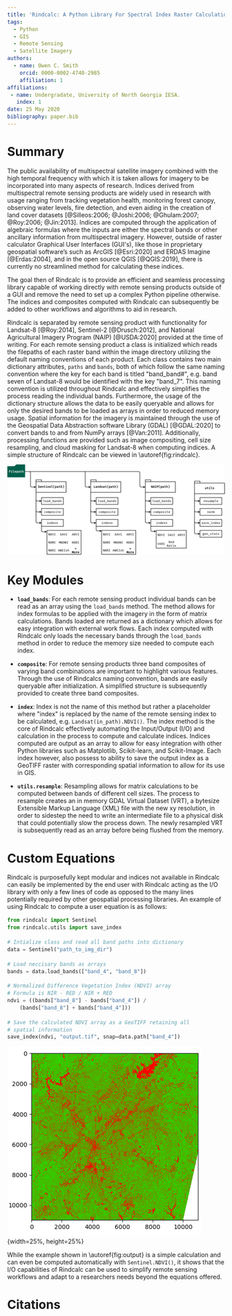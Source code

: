 ```yaml
---
title: 'Rindcalc: A Python Library For Spectral Index Raster Calculations & Remote Sensing Image Processing'
tags:
  - Python
  - GIS
  - Remote Sensing
  - Satellite Imagery
authors:
  - name: Owen C. Smith
    orcid: 0000-0002-4740-2985
    affiliation: 1
affiliations:
 - name: Undergradate, University of North Georgia IESA.
   index: 1
date: 25 May 2020
bibliography: paper.bib
---
```


# Summary 
The public availability of multispectral satellite imagery combined with the high temporal frequency with which it is taken allows for imagery to be incorporated into many aspects of research.
Indices derived from multispectral remote sensing products are widely used in research with usage ranging from tracking vegetation health, monitoring forest canopy, observing water levels, fire detection, and even aiding in the creation of land cover datasets [@Silleos:2006; @Joshi:2006; @Ghulam:2007; @Roy:2006; @Jin:2013].
Indices are computed through the application of algebraic formulas where the inputs are either the spectral bands or other ancillary information from multispectral imagery.
However, outside of raster calculator Graphical User Interfaces (GUI's), like those in proprietary geospatial software’s such as ArcGIS [@Esri:2020] and ERDAS Imagine [@Erdas:2004], and in the open source QGIS [@QGIS:2019], there is currently no streamlined method for calculating these indices.

The goal then of Rindcalc is to provide an efficient and seamless processing library capable of working directly with remote sensing products outside of a GUI and remove the need to set up a complex Python pipeline otherwise.
The indices and composites computed with Rindcalc can subsequently be added to other workflows and algorithms to aid in research.

Rindcalc is separated by remote sensing product with functionality for Landsat-8 [@Roy:2014], Sentinel-2 [@Drusch:2012], and National Agricultural Imagery Program (NAIP) [@USDA:2020] provided at the time of writing.
For each remote sensing product a class is initialized which reads the filepaths of each raster band within the image directory utilizing the default naming conventions of each product. 
Each class contains two main dictionary attributes, `paths` and `bands`, both of which follow the same naming convention where the key for each band is titled "band_band#", e.g. band seven of Landsat-8 would be identified with the key "band_7". 
This naming convention is utilized throughout Rindcalc and effectively simplifies the process reading the individual bands.
Furthermore, the usage of the dictionary structure allows the data to be easily queryable and allows for only the desired bands to be loaded as arrays in order to reduced memory usage.
Spatial information for the imagery is maintained through the use of the Geospatial Data Abstraction software Library (GDAL) [@GDAL:2020] to convert bands to and from NumPy arrays [@Van:2011].
Additionally, processing functions are provided such as image compositing, cell size resampling, and cloud masking for Landsat-8 when computing indices.
 A simple structure of Rindcalc can be viewed in \autoref{fig:rindcalc}.

![Simple overveiw of the Rindcalc python library. \label{fig:rindcalc}](fig-rindcalc.png)
    

# Key Modules

* **`load_bands`**: 
  For each remote sensing product individual bands can be read as an array using the `load_bands` method.
  The method allows for index formulas to be applied with the imagery in the form of matrix calculations.
  Bands loaded are returned as a dictionary which allows for easy integration with external work flows.
  Each index computed with Rindcalc only loads the necessary bands through the `load_bands` method in order to reduce the memory size needed to compute each index.  
 
- **`composite`**:
  For remote sensing products three band composites of varying band combinations are important to highlight various features.
  Through the use of Rindcalcs naming convention, bands are easily queryable after initialization.
  A simplified structure is subsequently provided to create three band composites.

- **`index`**: 
  Index is not the name of this method but rather a placeholder where "index" is replaced by the name of the remote sensing index to be calculated, e.g. `Landsat(in_path).NDVI()`. 
  The index method is the core of Rindcalc effectively automating the Input/Output (I/O) and calculation in the process to compute and calculate indices.
  Indices computed are output as an array to allow for easy integration with other Python libraries such as Matplotlib, Scikit-learn, and Scikit-Image.
  Each index however, also possess to ability to save the output index as a GeoTIFF raster with corresponding spatial information to allow for its use in GIS.

- **`utils.resample`**:
  Resampling allows for matrix calculations to be computed between bands of different cell sizes. 
  The process to resample creates an in memory GDAL Virtual Dataset (VRT), a bytesize Extensible Markup Language (XML) file with the new xy resolution, in order to sidestep the need to write an intermediate file to a physical disk that could potentially slow the process down. 
  The newly resampled VRT is subsequently read as an array before being flushed from the memory.

# Custom Equations 

Rindcalc is purposefully kept modular and indices not available in Rindcalc can easily be implemented by the end user with Rindcalc acting as the I/O library with only a few lines of code as opposed to the many lines potentially required by other geospatial processing libraries.
An example of using Rindcalc to compute a user equation is as follows:

``` python
from rindcalc import Sentinel
from rindcalc.utils import save_index

# Intialize class and read all band paths into dictionary
data = Sentinel("path_to_img_dir")

# Load neccisary bands as arrays
bands = data.load_bands(["band_4", "band_8"])

# Normalized Difference Vegetation Index (NDVI) array 
# Formula is NIR - RED / NIR + RED
ndvi = ((bands["band_8"] - bands["band_4"]) / 
	(bands["band_8"] + bands["band_4"]))

# Save the calculated NDVI array as a GeoTIFF retaining all 
# spatial information
save_index(ndvi, "output.tif", snap=data.path["band_4"])

```

![NDVI output from sample process shown with Matplotlib. \label{fig:output}](fig-exout.png){width=25%, height=25%}

While the example shown in \autoref{fig:output} is a simple calculation and can even be computed automatically with `Sentinel.NDVI()`, it shows that the I/O capabilities of Rindcalc can be used to simplify remote sensing workflows and adapt to a researchers needs beyond the equations offered. 

# Citations


